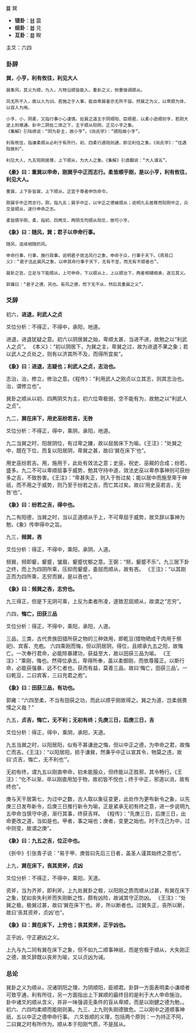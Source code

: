 ䷸ 巽

+ **错卦**：䷲ 震 
+ **综卦**：䷹ 兑
+ **互卦**：䷥ 睽 

主爻：六四

### 卦辞

**巽，小亨，利有攸往，利见大人**

```
巽象风，其义为顺，为入，凡物沿顺皆能入。重卦之义，侧重强调顺从。

风无所不入，故以入为训。若施之于人事，能自卑巽者亦无所不容。然巽之为义，以卑顺为体，以容入为用。

小亨，小，阴柔，又指行事小心谨慎。处巽之道主于阴顺阳、臣顺君，以柔小逊顺则亨，若刚大逆上则难通。卦中二阴处二体之下，主于顺从阳刚，正见小亨之象。
《集解》引陆绩说：“阴为卦主，故小亨”。《尚氏学》：“顺阳故小亨”。

利有攸往，指谦柔顺从必利于有所行。初、四柔行遇阳则通，即见利往之象。《尚氏学》：“往遇阳故利”。

利见大人，九五阳刚居尊，上下顺从，为大人之象。《集解》引虞翻说：“大人谓五”。
```

**《彖》曰：重巽以申命，刚巽乎中正而志行。柔皆顺乎刚，是以小亨，利有攸往，利见大人。**

```
重巽，上下卦皆巽，上下顺从，正宜于尊者申饬命令。

刚巽乎中正而志行。刚，指九五；巽乎中正，以中正之德被顺从；说明九五居尊而阳刚中正，众爻皆顺从，遂行申命之志。

柔皆顺乎刚，柔，指初、四两爻，两阴爻均顺从阳爻，故可小亨。
```

**《象》曰：随风，巽；君子以申命行事。**

```
随风，连续相随的风。

申命行事，行事，施行政事。说明君子效法风行之象，申命于众，行事于天下。《周易口义》：“君子法此巽风之象，以申其命行事于天下，无有不至，而无有不顺者也”。

巽卦之旨，立足与下能顺从，上可申命，下以顺从上，上以顺治下，两者相辅相承，遂见其义。

郭雍曰：“君子之德，风也。有风之德，而下无不从，然后具重巽之义”。
```

### 爻辞

初六，**进退，利武人之贞**

爻位分析：不得正，不得中，承阳，地道。

进退，进退犹疑之意。初六以阴居巽之始，卑顺太甚，当进不进，故勉之以“利武人之贞”。
《本义》：“初以阴居下，为巽之主，卑巽之过，故为进退不果之象；若以武人之贞处之，则有以济其所不及，而得所宜矣”。

**《象》曰：进退，志疑也；利武人之贞，志治也。**

志治，治，修立，修治之意。《程传》：“利用武人之刚贞以立其志，则其志治也。治，谓修立也”。

巽卦之顺从以初、四两阴爻为主，初六位卑极弱，空不能有为，故勉之以“利武人之贞”。

九二，**巽在床下，用史巫纷若吉，无咎**

爻位分析：不得正，得中，乘阴，承阳，地道。

九二当巽之时，阳居阴位，有过卑之嫌，故以屈居床下为喻。《王注》：“处巽之中，既在下位，而复以阳居阴，卑巽之甚，故曰‘巽在床下’也”。

用史巫纷若吉。用，施用于，此处有效法之意；史巫，祝史、巫觋的合成；纷若，盛多。九二不可以卑顺屈事于威势，勉其守持中道，效法史巫以卑恭事神则可获纷多之吉，不致咎害。《王注》：“卑甚失正，则入于咎过矣；能以居中而施至卑于神祇，而不用之于威势，则乃至于纷若之吉，而亡其过矣。故曰‘用史巫若吉，无咎’也”。

**《象》曰：纷若之吉，得中也。**

九二有阳德，当巽之时，当以正道顺从于上，不可卑屈于威势，故爻辞以事神为勉，《象》传申得中之旨。

九三，**频巽，吝**

爻位分析：得正，不得中，乘阳，承阴，人道。

频巽，频即颦，颦蹙，皱眉，颦蹙忧郁之意。王弼：“频，颦蹙不乐”。九三居下卦之终，而上为四阴所乘，压抑而颦蹙，委屈而顺从，故有吝。
《王注》：“以其刚正而为四所乘，志穷而巽，是以吝也”。

**《象》曰：频巽之吝，志穷也。**

九三得正，但是下无阴可乘，上反为柔者所凌，遂致忍屈顺从，故谓之“志穷”。

六四，**悔亡，田获三品**

爻位分析：得正，不得中，乘阳，承阳，人道。

三品，三类，古代贵族田猎所获之物的三种效用，即乾豆(猎物晒成干肉用于祭祀)、宾客、充庖。
六四乘刚而悔，但以阴居阴，得位，且顺承九五之阳，故悔亡。一次奉行君命，必能除暴建功，获益至大，故以田获三品为喻。
《王注》：“乘刚，悔也。然得位承五，卑得所奉，虽以柔御刚，而依尊履正。以斯行命，必能获强暴，远不仁者也。获而有益，莫善三品，故曰‘悔亡，田获三品’。一曰乾豆，二曰宾客，三曰充君之庖”。

**《象》曰：田获三品，有功也。**

郭雍：“六四至柔，不当有田获之功，而此以顺乎刚故得之。巽之为道，岂柔弱畏懦之义哉？”

九五，**贞吉，悔亡，无不利；无初有终；先庚三日，后庚三日，吉** 

爻位分析：得正，得中，乘阴，承阳，天道。

九五当巽之时，以阳居阳，似有不甚谦逊之悔，但以中正之德，为申命之君，故悔亡而吉。《王注》：“以阳居阳，损于谦巽，然秉乎中正以宣其令，物莫之违，故曰‘贞吉，悔亡，无不利也’”。

无初有终，谓九五以刚直申命，初未能服众，但终能以正胜邪，其令畅行。《王注》：“化不以渐，卒以刚直用加于物，故初皆不悦也；终于中正，邪道以消，故有终也”。

庚与天干居第七，为过中之数，古人取以象征变更，此处作为更布新令之象，以先庚三日发布新令，后庚三日推行新令为喻，正是紧承无初有终之意，进一步说明九五申命当慎守中道，渐行其事，终获吉祥。
《程传》：“先庚三日，后庚三日，出命更改之道，当如是也。甲者，事之端也；庚者，变更之始也。时干戊己为中，过中则变，故谓之庚”。

**《象》曰：九五之吉，位正中也。**

《折中》引张青子说：“易于甲、庚皆曰先后三日者，盖圣人谨其始终之意也”。

上九，**巽在床下，丧其资斧，贞凶**

爻位分析：不得正，不得中，乘阳，天道。

资斧，当为齐斧，即利斧。上九处巽卦之极，以阳刚之质而顺从过甚，有巽在床下之象，犹如丧失利斧而失刚断之性，颇有凶险，故诫其守正防凶。
《王注》：“处巽之极，极巽过甚，故曰‘巽在床下’也。斧，所以断者也。过巽失正，丧所以断，故曰‘丧其资斧，贞凶’也”。

**《象》曰：巽在床下，上穷也；丧其资斧，正乎凶也。**

正乎凶，守正避凶之义。

上九与九二同有巽在床下之象，但不如九二顺事神祇，而是穷极于顺从，大失刚正之德，故爻辞既以丧斧为喻，又以贞凶为诫。

### 总论

巽卦之义为顺从，况诸阴阳之理，为阴顺阳，臣顺君。卦辞一方面表明柔小谦顺者可致亨通，利有所往，另一方面指出上下巽顺的最终目的是利于大人申命施治。
卦中诸爻的顺从含义，并非一味强调无条件的盲从卑顺，而是以刚健之德为勉，。初六、六四均柔顺而能刚则美。九三、上九则失刚德致危。二以刚中之道顺事神祇，五以中正之德申命行事。
六爻皆顺的义理，包括两个原则：一为持正不阿，二曰巽之时有所作为。顺从本于阳刚气质，不是屈从。

